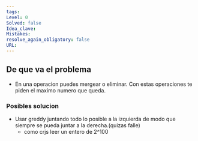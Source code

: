 ```yaml
---
tags:
Level: 0 
Solved: false 
Idea_clave: 
Mistakes: 
resolve_again_obligatory: false
URL: 
---
```


## De que va el problema

- En una operacion puedes mergear o eliminar. Con estas operaciones te piden el maximo numero que queda. 


### Posibles solucion

- Usar greddy juntando todo lo posible a la izquierda de modo que siempre se pueda juntar a la derecha.(quizas falle)
    - como crjs leer un entero de 2^100
